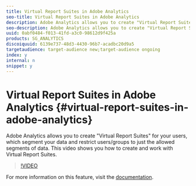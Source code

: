 ```yaml
---
title: Virtual Report Suites in Adobe Analytics
seo-title: Virtual Report Suites in Adobe Analytics
description: Adobe Analytics allows you to create "Virtual Report Suites" for your users, which segment your data and restrict users/groups to just the allowed segments of data. This video shows you how to create and work with Virtual Report Suites.
seo-description: Adobe Analytics allows you to create "Virtual Report Suites" for your users, which segment your data and restrict users/groups to just the allowed segments of data. This video shows you how to create and work with Virtual Report Suites.
uuid: 0abf0484-f013-41fd-a3c0-98612d9f425a
products: SG_ANALYTICS
discoiquuid: 6139e737-48d3-4430-96b7-acadbc20d9a5
targetaudience: target-audience new;target-audience ongoing
index: y
internal: n
snippet: y
---
```


# Virtual Report Suites in Adobe Analytics {#virtual-report-suites-in-adobe-analytics}

Adobe Analytics allows you to create "Virtual Report Suites" for your users, which segment your data and restrict users/groups to just the allowed segments of data. This video shows you how to create and work with Virtual Report Suites.

>[!VIDEO](https://video.tv.adobe.com/v/25412/?quality=12)

For more information on this feature, visit the [documentation](https://marketing.adobe.com/resources/help/en_US/reference/vrs-about.html).
